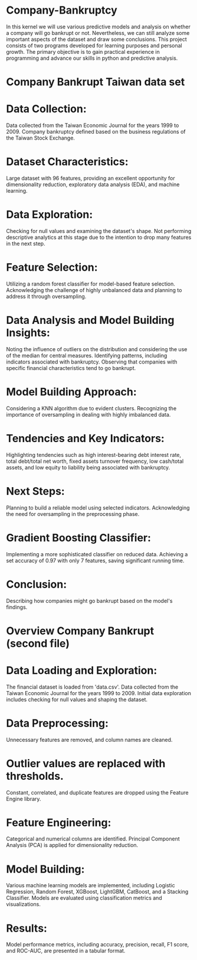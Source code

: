 # Company-Bankruptcy
In this kernel we will use various predictive models and analysis on whether a company will go bankrupt or not. Nevertheless, we can still analyze some important aspects of the dataset and draw some conclusions.
This project consists of two programs developed for learning purposes and personal growth. The primary objective is to gain practical experience in programming and advance our skills in python and predictive analysis.

# Company Bankrupt Taiwan data set
# Data Collection:
Data collected from the Taiwan Economic Journal for the years 1999 to 2009.
Company bankruptcy defined based on the business regulations of the Taiwan Stock Exchange.

# Dataset Characteristics:
Large dataset with 96 features, providing an excellent opportunity for dimensionality reduction, exploratory data analysis (EDA), and machine learning.

# Data Exploration:
Checking for null values and examining the dataset's shape.
Not performing descriptive analytics at this stage due to the intention to drop many features in the next step.

# Feature Selection:
Utilizing a random forest classifier for model-based feature selection.
Acknowledging the challenge of highly unbalanced data and planning to address it through oversampling.

# Data Analysis and Model Building Insights:
Noting the influence of outliers on the distribution and considering the use of the median for central measures.
Identifying patterns, including indicators associated with bankruptcy.
Observing that companies with specific financial characteristics tend to go bankrupt.

# Model Building Approach:
Considering a KNN algorithm due to evident clusters.
Recognizing the importance of oversampling in dealing with highly imbalanced data.

# Tendencies and Key Indicators:
Highlighting tendencies such as high interest-bearing debt interest rate, total debt/total net worth, fixed assets turnover frequency, low cash/total assets, and low equity to liability being associated with bankruptcy.

# Next Steps:
Planning to build a reliable model using selected indicators.
Acknowledging the need for oversampling in the preprocessing phase.

# Gradient Boosting Classifier:
Implementing a more sophisticated classifier on reduced data.
Achieving a set accuracy of 0.97 with only 7 features, saving significant running time.

# Conclusion:
Describing how companies might go bankrupt based on the model's findings.





# Overview Company Bankrupt (second file)
# Data Loading and Exploration:
The financial dataset is loaded from 'data.csv'.
Data collected from the Taiwan Economic Journal for the years 1999 to 2009.
Initial data exploration includes checking for null values and shaping the dataset.

# Data Preprocessing:
Unnecessary features are removed, and column names are cleaned.

# Outlier values are replaced with thresholds.
Constant, correlated, and duplicate features are dropped using the Feature Engine library.

# Feature Engineering:
Categorical and numerical columns are identified.
Principal Component Analysis (PCA) is applied for dimensionality reduction.

# Model Building:
Various machine learning models are implemented, including Logistic Regression, Random Forest, XGBoost, LightGBM, CatBoost, and a Stacking Classifier.
Models are evaluated using classification metrics and visualizations.

# Results:
Model performance metrics, including accuracy, precision, recall, F1 score, and ROC-AUC, are presented in a tabular format.
